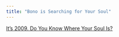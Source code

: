 ```yaml
---
title: "Bono is Searching for Your Soul"
---
```

<p><a href="https://www.nytimes.com/2009/04/19/opinion/19bono.html?_r=3">It’s 2009. Do You Know Where Your Soul Is?</a></p>

